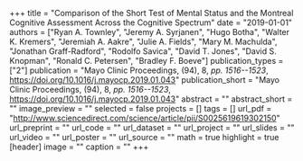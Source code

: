 +++
title = "Comparison of the Short Test of Mental Status and the Montreal Cognitive Assessment Across the Cognitive Spectrum"
date = "2019-01-01"
authors = ["Ryan A. Townley", "Jeremy A. Syrjanen", "Hugo Botha", "Walter K. Kremers", "Jeremiah A. Aakre", "Julie A. Fields", "Mary M. Machulda", "Jonathan Graff-Radford", "Rodolfo Savica", "David T. Jones", "David S. Knopman", "Ronald C. Petersen", "Bradley F. Boeve"]
publication_types = ["2"]
publication = "Mayo Clinic Proceedings, (94), 8, _pp. 1516--1523_, https://doi.org/10.1016/j.mayocp.2019.01.043"
publication_short = "Mayo Clinic Proceedings, (94), 8, _pp. 1516--1523_, https://doi.org/10.1016/j.mayocp.2019.01.043"
abstract = ""
abstract_short = ""
image_preview = ""
selected = false
projects = []
tags = []
url_pdf = "http://www.sciencedirect.com/science/article/pii/S0025619619302150"
url_preprint = ""
url_code = ""
url_dataset = ""
url_project = ""
url_slides = ""
url_video = ""
url_poster = ""
url_source = ""
math = true
highlight = true
[header]
image = ""
caption = ""
+++
